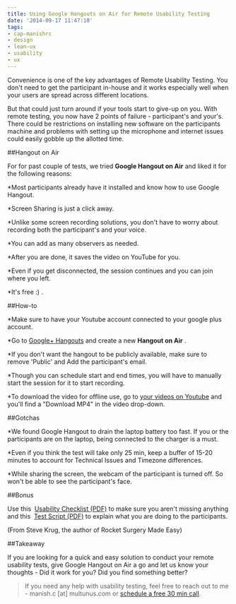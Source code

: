 ```yaml
---
title: Using Google Hangouts on Air for Remote Usability Testing
date: '2014-09-17 11:47:18'
tags:
- cap-manishrc
- design
- lean-ux
- usability
- ux
---
```


Convenience is one of the key advantages of Remote Usability Testing. You don't need to get the participant in-house and it works especially well when your users are spread across different locations.

But that could just turn around if your tools start to give-up on you. With remote testing, you now have 2 points of failure - participant's and your's. There could be restrictions on installing new software on the participants machine and problems with setting up the microphone and internet issues could easily gobble up the allotted time.


##Hangout on Air


For for past couple of tests, we tried 
**Google Hangout on Air**
 and liked it for the following reasons:


*Most participants already have it installed and know how to use Google Hangout.

    
*Screen Sharing is just a click away.

    
*Unlike some screen recording solutions, you don't have to worry about recording both the participant's and your voice.

    
*You can add as many observers as needed.

    
*After you are done, it saves the video on YouTube for you.

    
*Even if you get disconnected, the session continues and you can join where you left.

    
*It's free :) .


##How-to



*Make sure to have your Youtube account connected to your google plus account.

    
*Go to 
[Google+ Hangouts](https://plus.google.com/hangouts/onair) and create a new 
**Hangout on Air**
.

    
*If you don't want the hangout to be publicly available, make sure to remove 'Public' and Add the participant's email.

    
*Though you can schedule start and end times, you will have to manually start the session for it to start recording.

    
*To download the video for offline use, go to 
[your videos on Youtube](https://www.youtube.com/my_videos) and you'll find a "Download MP4" in the video drop-down.


##Gotchas



*We found Google Hangout to drain the laptop battery too fast. If you or the participants are on the laptop, being connected to the charger is a must.

    
*Even if you think the test will take only 25 min, keep a buffer of 15-20 minutes to account for Technical Issues and Timezone differences.

    
*While sharing the screen, the webcam of the participant is turned off. So won't be able to see the participant's face.


##Bonus


Use this 
[Usability Checklist (PDF)](http://sensible.com/downloads/checklists.pdf) to make sure you aren't missing anything and this 
[Test Script (PDF)](http://sensible.com/downloads/test-script.pdf) to explain what you are doing to the participants.

(From Steve Krug, the author of Rocket Surgery Made Easy)


##Takeaway


If you are looking for a quick and easy solution to conduct your remote usability tests, give Google Hangout on Air a go and let us know your thoughts - 
Did it work for you? Did you find something better?


>If you need any help with usability testing, feel free to reach out to me - manish.c [at] multunus.com or 
[schedule a free 30 min call](https://www.sohelpful.me/manishrc).
